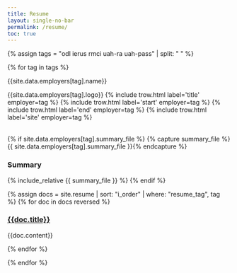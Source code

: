 ```yaml
---
title: Resume
layout: single-no-bar
permalink: /resume/
toc: true
---
```


{% assign tags = "odl ierus rmci uah-ra uah-pass" | split: " " %}

{% for tag in tags %}

{{site.data.employers[tag].name}}

<div class="row">

<div class="left-col" markdown=1>

<table>
<colgroup>
<col width="30%" />
<col width="70%" />
</colgroup>
<thead>{{site.data.employers[tag].logo}}</thead>
<tbody>
{% include trow.html label='title' employer=tag %}
{% include trow.html label='start' employer=tag %}
{% include trow.html label='end' employer=tag %}
{% include trow.html label='site' employer=tag %}
</tbody>
</table>

</div>
<div class="right-col" markdown=1>

{% if site.data.employers[tag].summary_file %}
{% capture summary_file %}{{ site.data.employers[tag].summary_file }}{% endcapture %}

### Summary

{% include_relative {{ summary_file }} %}
{% endif %}

{% assign docs = site.resume | sort: "i_order" | where: "resume_tag", tag %}
{% for doc in docs reversed %}

### [{{doc.title}}]({{site.baseurl}}/{{doc.url}})

{{doc.content}}

{% endfor %}

</div>
</div>

{% endfor %}
